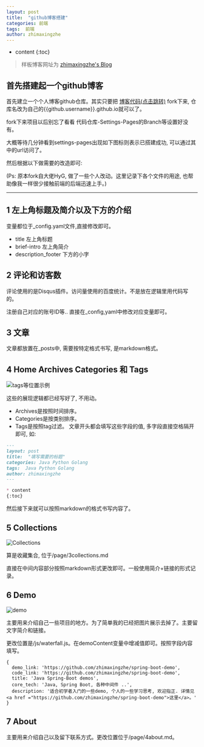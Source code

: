 ```yaml
---
layout: post
title:  "github博客搭建"
categories: 前端
tags:  前端
author: zhimaxingzhe
---
```


* content
{:toc}


> 样板博客网址为 [zhimaxingzhe's Blog](https://zhimaxingzhe.github.io/)

## 首先搭建起一个github博客

首先建立一个个人博客github仓库。其实只要把 [博客代码(点击跳转)](https://github.com/zhimaxingzhe/zhimaxingzhe.github.io/) fork下来, 仓库名改为自己的{{github.username}}.github.io就可以了。

fork下来项目以后别忘了看看 代码仓库-Settings-Pages的Branch等设置好没有。

大概等待几分钟看到settings-pages出现如下图标则表示已搭建成功, 可以通过其中的url访问了。


然后根据以下做需要的改造即可:

(Ps: 原本fork自大佬HyG, 做了一些个人改动。这里记录下各个文件的用途, 也帮助像我一样很少接触前端的后端迅速上手。)

---





## 1 左上角标题及简介以及下方的介绍

变量都位于_config.yaml文件,直接修改即可。
- title 左上角标题
- brief-intro 左上角简介
- description_footer 下方的小字

## 2 评论和访客数

评论使用的是Disqus插件。访问量使用的百度统计。不是放在逻辑里用代码写的。

注册自己对应的账号ID等.. 直接在_config,yaml中修改对应变量即可。

## 3 文章

文章都放置在_posts中, 需要按特定格式书写, 是markdown格式。

## 4 Home Archives Categories 和 Tags

![tags等位置示例](https://s3.uuu.ovh/imgs/2022/11/24/139d0bfa6e825599.png)

这些的展现逻辑都已经写好了, 不用动。
- Archives是按照时间排序。
- Categories是按类别排序。
- Tags是按照tag过滤。
文章开头都会填写这些字段的值, 多字段直接空格隔开即可, 如:

```markdown
---
layout: post
title:  "填写需要的标题"
categories: Java Python Golang
tags:  Java Python Golang
author: zhimaxingzhe
---

* content
{:toc}
```

然后接下来就可以按照markdown的格式书写内容了。

## 5 Collections

![Collections](https://s3.uuu.ovh/imgs/2022/11/24/140a871affd7855b.png)

算是收藏集合, 位于/page/3collections.md

直接在中间内容部分按照markdown形式更改即可。一般使用简介+链接的形式记录。

## 6 Demo

![demo](https://s3.uuu.ovh/imgs/2022/11/24/b75a0c5c84040aff.png)

主要用来介绍自己一些项目的地方。为了简单我的已经把图片展示去掉了。主要留文字简介和链接。

更改位置是/js/waterfall.js。在demoContent变量中增减值即可。按照字段内容填写。
```
{
  demo_link: 'https://github.com/zhimaxingzhe/spring-boot-demo',
  code_link: 'https://github.com/zhimaxingzhe/spring-boot-demo',
  title: 'Java Spring-Boot demos',
  core_tech: 'Java, Spring Boot, 各种中间件 ..',
  description: '适合初学者入门的一些demo, 个人的一些学习思考, 欢迎指正. 详情见 <a href ="https://github.com/zhimaxingzhe/spring-boot-demo">这里</a>。'
}
```

## 7 About

主要用来介绍自己以及留下联系方式。更改位置位于/page/4about.md。